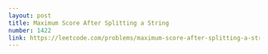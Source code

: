 ```yaml
---
layout: post
title: Maximum Score After Splitting a String
number: 1422
link: https://leetcode.com/problems/maximum-score-after-splitting-a-string
---
```


